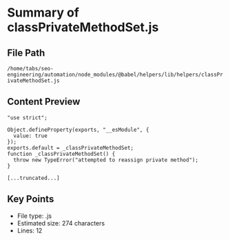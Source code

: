 # Summary of classPrivateMethodSet.js
  
## File Path
`/home/tabs/seo-engineering/automation/node_modules/@babel/helpers/lib/helpers/classPrivateMethodSet.js`

## Content Preview
```
"use strict";

Object.defineProperty(exports, "__esModule", {
  value: true
});
exports.default = _classPrivateMethodSet;
function _classPrivateMethodSet() {
  throw new TypeError("attempted to reassign private method");
}

[...truncated...]
```

## Key Points
- File type: .js
- Estimated size: 274 characters
- Lines: 12
